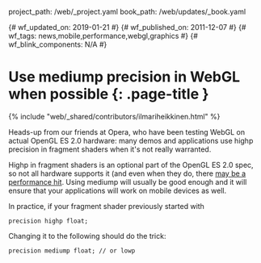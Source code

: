 project_path: /web/_project.yaml book_path: /web/updates/_book.yaml

{# wf_updated_on: 2019-01-21 #} {# wf_published_on: 2011-12-07 #} {# wf_tags: news,mobile,performance,webgl,graphics #} {# wf_blink_components: N/A #}

# Use mediump precision in WebGL when possible {: .page-title }

{% include "web/_shared/contributors/ilmariheikkinen.html" %}

Heads-up from our friends at Opera, who have been testing WebGL on actual OpenGL ES 2.0 hardware: many demos and applications use highp precision in fragment shaders when it's not really warranted.

Highp in fragment shaders is an optional part of the OpenGL ES 2.0 spec, so not all hardware supports it (and even when they do, there [may be a performance hit](https://web.archive.org/web/20120229100024/http://my.opera.com/emoller/blog/2011/10/18/all-hail-ios-5). Using mediump will usually be good enough and it will ensure that your applications will work on mobile devices as well.

In practice, if your fragment shader previously started with

    precision highp float;
    

Changing it to the following should do the trick:

    precision mediump float; // or lowp